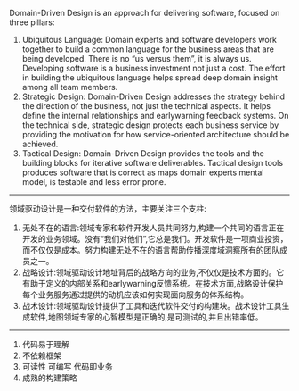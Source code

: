 Domain-Driven Design is an approach for delivering software, focused on three pillars:

1. Ubiquitous Language: Domain experts and software developers work together to build a
   common language for the business areas that are being developed. There is no “us versus
   them”, it is always us. Developing software is a business investment not just a cost. The
   effort in building the ubiquitous language helps spread deep domain insight among all team
   members.
2. Strategic Design: Domain-Driven Design addresses the strategy behind the direction of the
   business, not just the technical aspects. It helps define the internal relationships and earlywarning
   feedback systems. On the technical side, strategic design protects each business
   service by providing the motivation for how service-oriented architecture should be achieved.
3. Tactical Design: Domain-Driven Design provides the tools and the building blocks for iterative
   software deliverables. Tactical design tools produces software that is correct as maps domain
   experts mental model, is testable and less error prone.

---

领域驱动设计是一种交付软件的方法，主要关注三个支柱:

1. 无处不在的语言:领域专家和软件开发人员共同努力,构建一个共同的语言正在开发的业务领域。没有“我们对他们”,它总是我们。开发软件是一项商业投资，而不仅仅是成本。努力构建无处不在的语言帮助传播深度域洞察所有的团队成员之一。
2. 战略设计:领域驱动设计地址背后的战略方向的业务,不仅仅是技术方面的。它有助于定义的内部关系和earlywarning反馈系统。在技术方面,战略设计保护每个业务服务通过提供的动机应该如何实现面向服务的体系结构。
3. 战术设计:领域驱动设计提供了工具和迭代软件交付的构建块。战术设计工具生成软件,地图领域专家的心智模型是正确的,是可测试的,并且出错率低。

---

1. 代码易于理解
2. 不依赖框架
3. 可读性 可编写  代码即业务
4. 成熟的构建策略 



